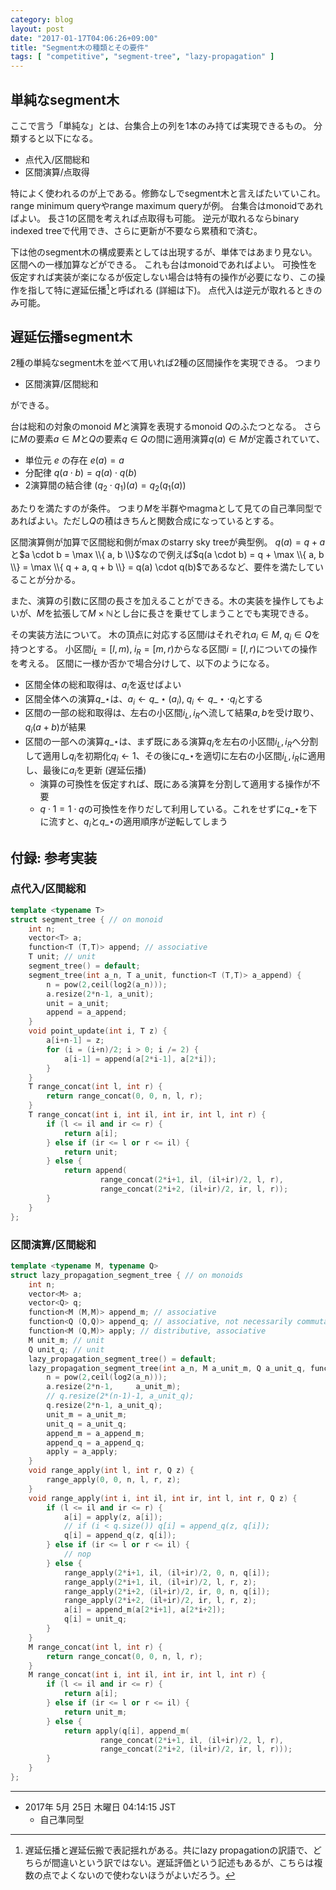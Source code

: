 ```yaml
---
category: blog
layout: post
date: "2017-01-17T04:06:26+09:00"
title: "Segment木の種類とその要件"
tags: [ "competitive", "segment-tree", "lazy-propagation" ]
---
```


## 単純なsegment木

ここで言う「単純な」とは、台集合上の列を$1$本のみ持てば実現できるもの。
分類すると以下になる。

-   点代入/区間総和
-   区間演算/点取得

特によく使われるのが上である。修飾なしでsegment木と言えばたいていこれ。
range minimum queryやrange maximum queryが例。
台集合はmonoidであればよい。
長さ$1$の区間を考えれば点取得も可能。
逆元が取れるならbinary indexed treeで代用でき、さらに更新が不要なら累積和で済む。

下は他のsegment木の構成要素としては出現するが、単体ではあまり見ない。
区間への一様加算などができる。
これも台はmonoidであればよい。
可換性を仮定すれば実装が楽になるが仮定しない場合は特有の操作が必要になり、この操作を指して特に遅延伝播[^1]と呼ばれる (詳細は下)。
点代入は逆元が取れるときのみ可能。

## 遅延伝播segment木

$2$種の単純なsegment木を並べて用いれば$2$種の区間操作を実現できる。
つまり

-   区間演算/区間総和

ができる。

台は総和の対象のmonoid $M$と演算を表現するmonoid $Q$のふたつとなる。
さらに$M$の要素$a \in M$と$Q$の要素$q \in Q$の間に適用演算$q(a) \in M$が定義されていて、

-   単位元 $e$ の存在 $e(a) = a$
-   分配律 $q(a \cdot b) = q(a) \cdot q(b)$
-   $2$演算間の結合律 $(q_2 \cdot q_1)(a) = q_2(q_1(a))$

あたりを満たすのが条件。
つまり$M$を半群やmagmaとして見ての自己準同型であればよい。ただし$Q$の積はきちんと関数合成になっているとする。

区間演算側が加算で区間総和側が$\max$のstarry sky treeが典型例。
$q(a) = q + a$と$a \cdot b = \max \\{ a, b \\}$なので例えば$q(a \cdot b) = q + \max \\{ a, b \\} = \max \\{ q + a, q + b \\} = q(a) \cdot q(b)$であるなど、要件を満たしていることが分かる。

また、演算の引数に区間の長さを加えることができる。木の実装を操作してもよいが、$M$を拡張して$M \times \mathbb{N}$とし台に長さを乗せてしまうことでも実現できる。

その実装方法について。
木の頂点に対応する区間$i$はそれぞれ$a_i \in M,\; q_i \in Q$を持つとする。
小区間$i_L = [l,m),\; i_R = [m,r)$からなる区間$i = [l,r)$についての操作を考える。
区間に一様か否かで場合分けして、以下のようになる。

-   区間全体の総和取得は、$a_i$を返せばよい
-   区間全体への演算$q\_\star$は、$a_i \gets q\_\star(a_i),\; q_i \gets q\_\star \cdot q_i$とする
-   区間の一部の総和取得は、左右の小区間$i_L, i_R$へ流して結果$a, b$を受け取り、$q_i(a + b)$が結果
-   区間の一部への演算$q\_\star$は、まず既にある演算$q_i$を左右の小区間$i_L, i_R$へ分割して適用し$q_i$を初期化$q_i \gets 1$、その後に$q\_\star$を適切に左右の小区間$i_L, i_R$に適用し、最後に$a_i$を更新 (遅延伝播)
    -   演算の可換性を仮定すれば、既にある演算を分割して適用する操作が不要
    -   $q \cdot 1 = 1 \cdot q$の可換性を作りだして利用している。これをせずに$q\_\star$を下に流すと、$q_i$と$q\_\star$の適用順序が逆転してしまう

## 付録: 参考実装

### 点代入/区間総和

``` c++
template <typename T>
struct segment_tree { // on monoid
    int n;
    vector<T> a;
    function<T (T,T)> append; // associative
    T unit; // unit
    segment_tree() = default;
    segment_tree(int a_n, T a_unit, function<T (T,T)> a_append) {
        n = pow(2,ceil(log2(a_n)));
        a.resize(2*n-1, a_unit);
        unit = a_unit;
        append = a_append;
    }
    void point_update(int i, T z) {
        a[i+n-1] = z;
        for (i = (i+n)/2; i > 0; i /= 2) {
            a[i-1] = append(a[2*i-1], a[2*i]);
        }
    }
    T range_concat(int l, int r) {
        return range_concat(0, 0, n, l, r);
    }
    T range_concat(int i, int il, int ir, int l, int r) {
        if (l <= il and ir <= r) {
            return a[i];
        } else if (ir <= l or r <= il) {
            return unit;
        } else {
            return append(
                    range_concat(2*i+1, il, (il+ir)/2, l, r),
                    range_concat(2*i+2, (il+ir)/2, ir, l, r));
        }
    }
};
```

### 区間演算/区間総和

``` c++
template <typename M, typename Q>
struct lazy_propagation_segment_tree { // on monoids
    int n;
    vector<M> a;
    vector<Q> q;
    function<M (M,M)> append_m; // associative
    function<Q (Q,Q)> append_q; // associative, not necessarily commutative
    function<M (Q,M)> apply; // distributive, associative
    M unit_m; // unit
    Q unit_q; // unit
    lazy_propagation_segment_tree() = default;
    lazy_propagation_segment_tree(int a_n, M a_unit_m, Q a_unit_q, function<M (M,M)> a_append_m, function<Q (Q,Q)> a_append_q, function<M (Q,M)> a_apply) {
        n = pow(2,ceil(log2(a_n)));
        a.resize(2*n-1,     a_unit_m);
        // q.resize(2*(n-1)-1, a_unit_q);
        q.resize(2*n-1, a_unit_q);
        unit_m = a_unit_m;
        unit_q = a_unit_q;
        append_m = a_append_m;
        append_q = a_append_q;
        apply = a_apply;
    }
    void range_apply(int l, int r, Q z) {
        range_apply(0, 0, n, l, r, z);
    }
    void range_apply(int i, int il, int ir, int l, int r, Q z) {
        if (l <= il and ir <= r) {
            a[i] = apply(z, a[i]);
            // if (i < q.size()) q[i] = append_q(z, q[i]);
            q[i] = append_q(z, q[i]);
        } else if (ir <= l or r <= il) {
            // nop
        } else {
            range_apply(2*i+1, il, (il+ir)/2, 0, n, q[i]);
            range_apply(2*i+1, il, (il+ir)/2, l, r, z);
            range_apply(2*i+2, (il+ir)/2, ir, 0, n, q[i]);
            range_apply(2*i+2, (il+ir)/2, ir, l, r, z);
            a[i] = append_m(a[2*i+1], a[2*i+2]);
            q[i] = unit_q;
        }
    }
    M range_concat(int l, int r) {
        return range_concat(0, 0, n, l, r);
    }
    M range_concat(int i, int il, int ir, int l, int r) {
        if (l <= il and ir <= r) {
            return a[i];
        } else if (ir <= l or r <= il) {
            return unit_m;
        } else {
            return apply(q[i], append_m(
                    range_concat(2*i+1, il, (il+ir)/2, l, r),
                    range_concat(2*i+2, (il+ir)/2, ir, l, r)));
        }
    }
};
```

[^1]: 遅延伝播と遅延伝搬で表記揺れがある。共にlazy propagationの訳語で、どちらが間違いという訳ではない。遅延評価という記述もあるが、こちらは複数の点でよくないので使わないほうがよいだろう。

---

-   2017年  5月 25日 木曜日 04:14:15 JST
    -   自己準同型
